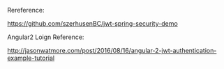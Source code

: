 Rereference: 

https://github.com/szerhusenBC/jwt-spring-security-demo

Angular2 Loign Reference:

http://jasonwatmore.com/post/2016/08/16/angular-2-jwt-authentication-example-tutorial


